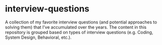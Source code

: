 # interview-questions

A collection of my favorite interview questions (and potential approaches to solving them) that I've accumulated over the years. The content in this repository is grouped based on types of interview questions (e.g. Coding, System Design, Behavioral, etc.).
